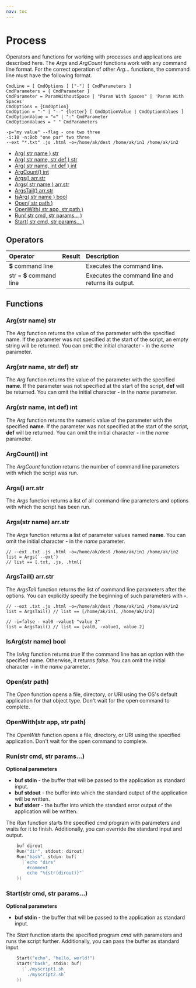 ```yaml
---
nav: toc
---
```


# Process

Operators and functions for working with processes and applications are described here. The _Args_ and _ArgCount_ functions work with any command line format. For the correct operation of other _Arg..._ functions, the command line must have the following format.

```text
CmdLine = [ CmdOptions ] ["-"] [ CmdParameters ]
CmdParameters = { CmdParameter }
CmdParameter = ParamWithoutSpace | "Param With Spaces" | 'Param With Spaces'
CmdOptions = {CmdOption}
CmdOption = "-" | "--" {letter} [ CmdOptionValue | CmdOptionValues ]
CmdOptionValue = "=" | ":" CmdParameter
CmdOptionValues = " " CmdParameters
```

```text
-p="my value" --flag - one two three
-i:10 -n:Bob "one par" two three
--ext "*.txt" .js .html -o=/home/ak/dest /home/ak/in1 /home/ak/in2
```

* [Arg\( str name \) str](process.md#arg-str-name-str)
* [Arg\( str name, str def \) str](process.md#arg-str-name-str-def-str)
* [Arg\( str name, int def \) int](process.md#arg-str-name-int-def-int)
* [ArgCount\(\) int](process.md#argcount-int)
* [Args\(\) arr.str](process.md#args-arr-str)
* [Args\( str name \) arr.str](process.md#args-str-name-arr-str)
* [ArgsTail\(\) arr.str](process.md#argstail-arr-str)
* [IsArg\( str name \) bool](process.md#isarg-str-name-bool)
* [Open\( str path \)](process.md#open-str-path)
* [OpenWith\( str app, str path \)](process.md#openwith-str-app-str-path)
* [Run\( str cmd, str params... \)](process.md#run-str-cmd-str-params)
* [Start\( str cmd, str params... \)](process.md#start-str-cmd-str-params)

## Operators

| Operator | Result | Description |
| :--- | :--- | :--- |
| **$** command line |  | Executes the command line. |
| str = **$** command line |  | Executes the command line and returns its output. |

## Functions

### Arg\(str name\) str

The _Arg_ function returns the value of the parameter with the specified name. If the parameter was not specified at the start of the script, an empty string will be returned. You can omit the initial character **-** in the _name_ parameter.

### Arg\(str name, str def\) str

The _Arg_ function returns the value of the parameter with the specified **name**. If the parameter was not specified at the start of the script, **def** will be returned. You can omit the initial character **-** in the _name_ parameter.

### Arg\(str name, int def\) int

The _Arg_ function returns the numeric value of the parameter with the specified **name**. If the parameter was not specified at the start of the script, **def** will be returned. You can omit the initial character **-** in the _name_ parameter.

### ArgCount\(\) int

The _ArgCount_ function returns the number of command line parameters with which the script was run.

### Args\(\) arr.str

The _Args_ function returns a list of all command-line parameters and options with which the script has been run.

### Args\(str name\) arr.str

The _Args_ function returns a list of parameter values named **name**. You can omit the initial character **-** in the _name_ parameter.

```text
// --ext .txt .js .html -o=/home/ak/dest /home/ak/in1 /home/ak/in2
list = Args(`--ext`) 
// list == [.txt, .js, .html]
```

### ArgsTail\(\) arr.str

The _ArgsTail_ function returns the list of command line parameters after the options. You can explicitly specify the beginning of such parameters with **-**.

```text
// --ext .txt .js .html -o=/home/ak/dest /home/ak/in1 /home/ak/in2
list = ArgsTail() // list == [/home/ak/in1, /home/ak/in2]

// -i=false - val0 -value1 "value 2" 
list = ArgsTail() // list == [val0, -value1, value 2]
```

### IsArg\(str name\) bool

The _IsArg_ function returns _true_ if the command line has an option with the specified name. Otherwise, it returns _false_. You can omit the initial character **-** in the _name_ parameter.

### Open\(str path\)

The _Open_ function opens a file, directory, or URI using the OS's default application for that object type. Don't wait for the open command to complete.

### OpenWith\(str app, str path\)

The _OpenWith_ function opens a file, directory, or URI using the specified application. Don't wait for the open command to complete.

### Run\(str cmd, str params...\)

**Optional parameters**

* **buf stdin** - the buffer that will be passed to the application as standard input.
* **buf stdout** - the buffer into which the standard output of the application will be written.
* **buf stderr** - the buffer into which the standard error output of the application will be written.

The _Run_ function starts the specified _cmd_ program with parameters and waits for it to finish. Additionally, you can override the standard input and output.

```go
    buf dirout
    Run("dir", stdout: dirout)
    Run("bash", stdin: buf(
      |`echo "dirs"
        #comment    
        echo "%{str(dirout)}"`
    ))
```

### Start\(str cmd, str params...\)

**Optional parameters**

* **buf stdin** - the buffer that will be passed to the application as standard input.

The _Start_ function starts the specified program _cmd_ with parameters and runs the script further. Additionally, you can pass the buffer as standard input.

```go
    Start("echo", "hello, world!")
    Start("bash", stdin: buf(
      |`./myscript1.sh
        ./myscript2.sh`
    ))
```

